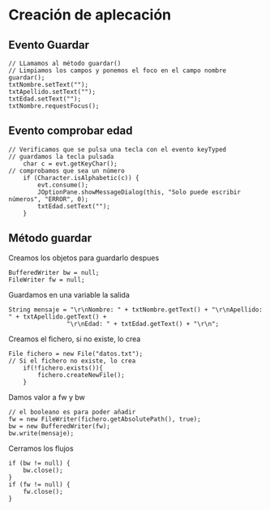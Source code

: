 # Creación de aplecación

## Evento Guardar
```
// LLamamos al método guardar()
// Limpiamos los campos y ponemos el foco en el campo nombre
guardar();
txtNombre.setText("");
txtApellido.setText("");
txtEdad.setText("");
txtNombre.requestFocus();
```
## Evento comprobar edad
```
// Verificamos que se pulsa una tecla con el evento keyTyped
// guardamos la tecla pulsada 
    char c = evt.getKeyChar();
// comprobamos que sea un número
    if (Character.isAlphabetic(c)) {
        evt.consume();
        JOptionPane.showMessageDialog(this, "Solo puede escribir números", "ERROR", 0);
        txtEdad.setText("");
    }
```
## Método guardar
Creamos los objetos para guardarlo despues
```
BufferedWriter bw = null;
FileWriter fw = null;
```
Guardamos en una variable la salida
```
String mensaje = "\r\nNombre: " + txtNombre.getText() + "\r\nApellido: " + txtApellido.getText() + 
                "\r\nEdad: " + txtEdad.getText() + "\r\n";
```
Creamos el fichero, si no existe, lo crea
```
File fichero = new File("datos.txt");
// Si el fichero no existe, lo crea
    if(!fichero.exists()){
        fichero.createNewFile();
    }
```
Damos valor a fw y bw
```
// el booleano es para poder añadir
fw = new FileWriter(fichero.getAbsolutePath(), true);
bw = new BufferedWriter(fw);
bw.write(mensaje);
```
Cerramos los flujos
```
if (bw != null) {
    bw.close();
}
if (fw != null) {
    fw.close();
}
```
